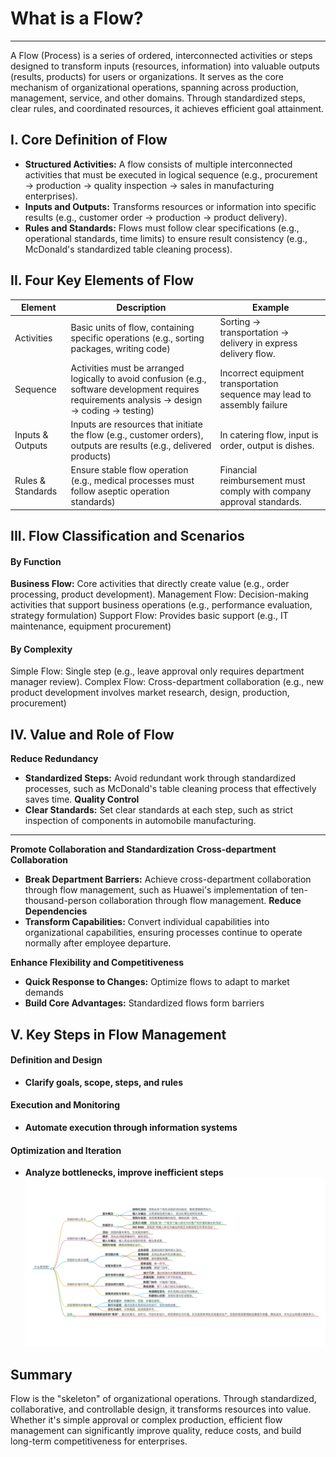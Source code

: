 # What is a Flow?
---
A Flow (Process) is a series of ordered, interconnected activities or steps designed to transform inputs (resources, information) into valuable outputs (results, products) for users or organizations. It serves as the core mechanism of organizational operations, spanning across production, management, service, and other domains. Through standardized steps, clear rules, and coordinated resources, it achieves efficient goal attainment.

## I. Core Definition of Flow
- **Structured Activities:**
A flow consists of multiple interconnected activities that must be executed in logical sequence (e.g., procurement → production → quality inspection → sales in manufacturing enterprises).
- **Inputs and Outputs:**
Transforms resources or information into specific results (e.g., customer order → production → product delivery).
- **Rules and Standards:**
Flows must follow clear specifications (e.g., operational standards, time limits) to ensure result consistency (e.g., McDonald's standardized table cleaning process).

## II. Four Key Elements of Flow
| Element      | Description                                                                 | Example                               |
| ------------ | -------------------------------------------------------------------------- | ------------------------------------- |
| Activities   | Basic units of flow, containing specific operations (e.g., sorting packages, writing code) | Sorting → transportation → delivery in express delivery flow. |
| Sequence     | Activities must be arranged logically to avoid confusion (e.g., software development requires requirements analysis → design → coding → testing) | Incorrect equipment transportation sequence may lead to assembly failure |
| Inputs & Outputs | Inputs are resources that initiate the flow (e.g., customer orders), outputs are results (e.g., delivered products) | In catering flow, input is order, output is dishes. |
| Rules & Standards | Ensure stable flow operation (e.g., medical processes must follow aseptic operation standards) | Financial reimbursement must comply with company approval standards. |

## III. Flow Classification and Scenarios
#### By Function
**Business Flow:** Core activities that directly create value (e.g., order processing, product development).
Management Flow: Decision-making activities that support business operations (e.g., performance evaluation, strategy formulation)
Support Flow: Provides basic support (e.g., IT maintenance, equipment procurement)

#### By Complexity
Simple Flow: Single step (e.g., leave approval only requires department manager review).
Complex Flow: Cross-department collaboration (e.g., new product development involves market research, design, production, procurement)

## IV. Value and Role of Flow

**Reduce Redundancy**
- **Standardized Steps:** Avoid redundant work through standardized processes, such as McDonald's table cleaning process that effectively saves time.
**Quality Control**
- **Clear Standards:** Set clear standards at each step, such as strict inspection of components in automobile manufacturing.
---
**Promote Collaboration and Standardization**
**Cross-department Collaboration**
- **Break Department Barriers:** Achieve cross-department collaboration through flow management, such as Huawei's implementation of ten-thousand-person collaboration through flow management.
**Reduce Dependencies**
- **Transform Capabilities:** Convert individual capabilities into organizational capabilities, ensuring processes continue to operate normally after employee departure.

**Enhance Flexibility and Competitiveness**
- **Quick Response to Changes:** Optimize flows to adapt to market demands
- **Build Core Advantages:** Standardized flows form barriers

## V. Key Steps in Flow Management
#### Definition and Design
- **Clarify goals, scope, steps, and rules**
#### Execution and Monitoring
- **Automate execution through information systems**
#### Optimization and Iteration
- **Analyze bottlenecks, improve inefficient steps**
![what-is-flow](/static/img/markmap.png)

## Summary
Flow is the "skeleton" of organizational operations. Through standardized, collaborative, and controllable design, it transforms resources into value. Whether it's simple approval or complex production, efficient flow management can significantly improve quality, reduce costs, and build long-term competitiveness for enterprises. 